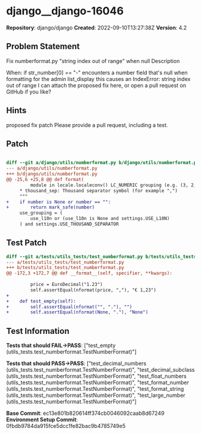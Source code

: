 # django__django-16046

**Repository**: django/django
**Created**: 2022-09-10T13:27:38Z
**Version**: 4.2

## Problem Statement

Fix numberformat.py "string index out of range" when null
Description
	
When:
if str_number[0] == "-"
encounters a number field that's null when formatting for the admin list_display this causes an 
IndexError: string index out of range
I can attach the proposed fix here, or open a pull request on GitHub if you like?


## Hints

proposed fix patch
Please provide a pull request, including a test.

## Patch

```diff

diff --git a/django/utils/numberformat.py b/django/utils/numberformat.py
--- a/django/utils/numberformat.py
+++ b/django/utils/numberformat.py
@@ -25,6 +25,8 @@ def format(
         module in locale.localeconv() LC_NUMERIC grouping (e.g. (3, 2, 0)).
     * thousand_sep: Thousand separator symbol (for example ",")
     """
+    if number is None or number == "":
+        return mark_safe(number)
     use_grouping = (
         use_l10n or (use_l10n is None and settings.USE_L10N)
     ) and settings.USE_THOUSAND_SEPARATOR


```

## Test Patch

```diff
diff --git a/tests/utils_tests/test_numberformat.py b/tests/utils_tests/test_numberformat.py
--- a/tests/utils_tests/test_numberformat.py
+++ b/tests/utils_tests/test_numberformat.py
@@ -172,3 +172,7 @@ def __format__(self, specifier, **kwargs):
 
         price = EuroDecimal("1.23")
         self.assertEqual(nformat(price, ","), "€ 1,23")
+
+    def test_empty(self):
+        self.assertEqual(nformat("", "."), "")
+        self.assertEqual(nformat(None, "."), "None")

```

## Test Information

**Tests that should FAIL→PASS**: ["test_empty (utils_tests.test_numberformat.TestNumberFormat)"]

**Tests that should PASS→PASS**: ["test_decimal_numbers (utils_tests.test_numberformat.TestNumberFormat)", "test_decimal_subclass (utils_tests.test_numberformat.TestNumberFormat)", "test_float_numbers (utils_tests.test_numberformat.TestNumberFormat)", "test_format_number (utils_tests.test_numberformat.TestNumberFormat)", "test_format_string (utils_tests.test_numberformat.TestNumberFormat)", "test_large_number (utils_tests.test_numberformat.TestNumberFormat)"]

**Base Commit**: ec13e801b820614ff374cb0046092caab8d67249
**Environment Setup Commit**: 0fbdb9784da915fce5dcc1fe82bac9b4785749e5
